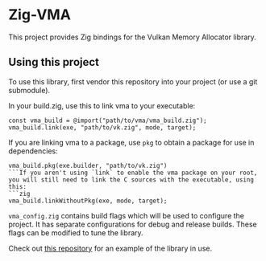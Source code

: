 # Zig-VMA

This project provides Zig bindings for the Vulkan Memory Allocator library.

## Using this project

To use this library, first vendor this repository into your project (or use a git submodule).

In your build.zig, use this to link vma to your executable:
```zig
const vma_build = @import("path/to/vma/vma_build.zig");
vma_build.link(exe, "path/to/vk.zig", mode, target);
```
If you are linking vma to a package, use `pkg` to obtain a package for use in dependencies:
```zig
vma_build.pkg(exe.builder, "path/to/vk.zig")
```If you aren't using `link` to enable the vma package on your root, you will still need to link the C sources with the executable, using this:
```zig
vma_build.linkWithoutPkg(exe, mode, target);
```

`vma_config.zig` contains build flags which will be used to configure the project.  It has separate configurations for debug and release builds.  These flags can be modified to tune the library.

Check out [this repository](https://github.com/SpexGuy/sdltest) for an example of the library in use.
